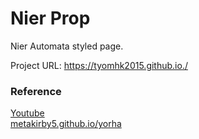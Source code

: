 # Nier Prop

Nier Automata styled page.

Project URL: https://tyomhk2015.github.io./

### Reference
<a href="https://www.youtube.com/watch?v=WIrpMpTeeiU">Youtube</a><br>
<a href="https://metakirby5.github.io/yorha/">metakirby5.github.io/yorha</a>


